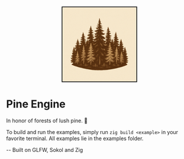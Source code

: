 <!-- ![pine-engine-logo](pine-engine-logo.png) -->

<p align="center">
    <img src="pine-engine-logo.png" alt="pine engine logo" width="200" border="2px solid red"/>
</p>

# Pine Engine

In honor of forests of lush pine. 🌿

To build and run the examples, simply run `zig build <example>` in your favorite terminal. All examples lie in the examples folder.

-- Built on GLFW, Sokol and Zig

